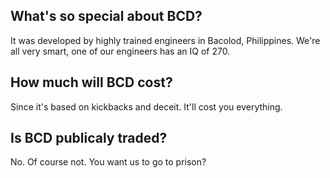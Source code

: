 ## What's so special about BCD? 

It was developed by highly trained engineers in Bacolod, Philippines.  We're all very smart, one of our engineers
has an IQ of 270.


## How much will BCD cost?

Since it's based on kickbacks and deceit. It'll cost you everything.

## Is BCD publicaly traded? 

No. Of course not. You want us to go to prison? 

